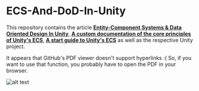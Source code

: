 # ECS-And-DoD-In-Unity
This repository contains the article [**Entity-Component Systems & Data Oriented Design
In Unity**](https://github.com/LifeIsGoodMI/ECS-And-DoD-In-Unity/blob/master/ECS_Unity_Article.pdf), 
[**A custom documentation of the core principles of Unity's ECS**](https://github.com/LifeIsGoodMI/ECS-And-DoD-In-Unity/blob/master/The_Core_Of_Unitys_ECS_Documentation.pdf), 
[**A start guide to Unity's ECS**](https://github.com/LifeIsGoodMI/ECS-And-DoD-In-Unity/blob/master/ECS_StartGuide.pdf) 
as well as the respective Unity project.

It appears that GitHub's PDF viewer doesn't support hyperlinks :( So, if you want to use that function, you probably have to open the PDF in your browser.


![alt text](https://github.com/LifeIsGoodMI/ECS-And-DoD-In-Unity/blob/master/Media/killerbirds.png)
